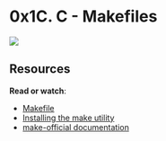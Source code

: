 

 # 0x1C. C - Makefiles
 
 ![](https://s3.amazonaws.com/intranet-projects-files/holbertonschool-low_level_programming/273/giphy-2.gif)
 
   
 
 ## Resources
 
 **Read or watch**:
 
 -   [Makefile]( https://opensource.com/article/18/8/what-how-makefile)
 -   [Installing the make utility]( https://www.geeksforgeeks.org/how-to-install-make-on-ubuntu/)
 -   [make-official documentation]( https://www.gnu.org/software/make/manual/html_node/)
